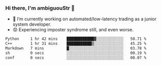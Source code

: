 ### Hi there, I'm ambiguouStr 👋

<!--
**ambiguoustexture/ambiguoustexture** is a ✨ _special_ ✨ repository because its `README.md` (this file) appears on your GitHub profile.

Here are some ideas to get you started:
-->
- 🔭 I’m currently working on automated/low-latency trading as a junior system developer.
- :worried: Experiencing imposter syndrome still, and even worse.

<!--START_SECTION:waka-->

```txt
Python     1 hr 42 mins    ████████████▓░░░░░░░░░░░░   50.71 %
C++        1 hr 31 mins    ███████████▒░░░░░░░░░░░░░   45.25 %
Markdown   7 mins          █░░░░░░░░░░░░░░░░░░░░░░░░   03.78 %
sh         0 secs          ░░░░░░░░░░░░░░░░░░░░░░░░░   00.19 %
conf       0 secs          ░░░░░░░░░░░░░░░░░░░░░░░░░   00.07 %
```

<!--END_SECTION:waka-->
